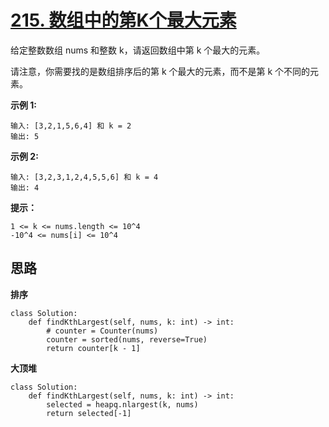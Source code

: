 # [215. 数组中的第K个最大元素](https://leetcode-cn.com/problems/kth-largest-element-in-an-array/)

给定整数数组 nums 和整数 k，请返回数组中第 k 个最大的元素。

请注意，你需要找的是数组排序后的第 k 个最大的元素，而不是第 k 个不同的元素。

 

**示例 1:**

```
输入: [3,2,1,5,6,4] 和 k = 2
输出: 5
```

**示例 2:**

```
输入: [3,2,3,1,2,4,5,5,6] 和 k = 4
输出: 4
```

**提示：**

```
1 <= k <= nums.length <= 10^4
-10^4 <= nums[i] <= 10^4
```



## 思路

**排序**

```
class Solution:
    def findKthLargest(self, nums, k: int) -> int:
        # counter = Counter(nums)
        counter = sorted(nums, reverse=True)
        return counter[k - 1]
```

**大顶堆**

```
class Solution:
    def findKthLargest(self, nums, k: int) -> int:
        selected = heapq.nlargest(k, nums)
        return selected[-1]
```

